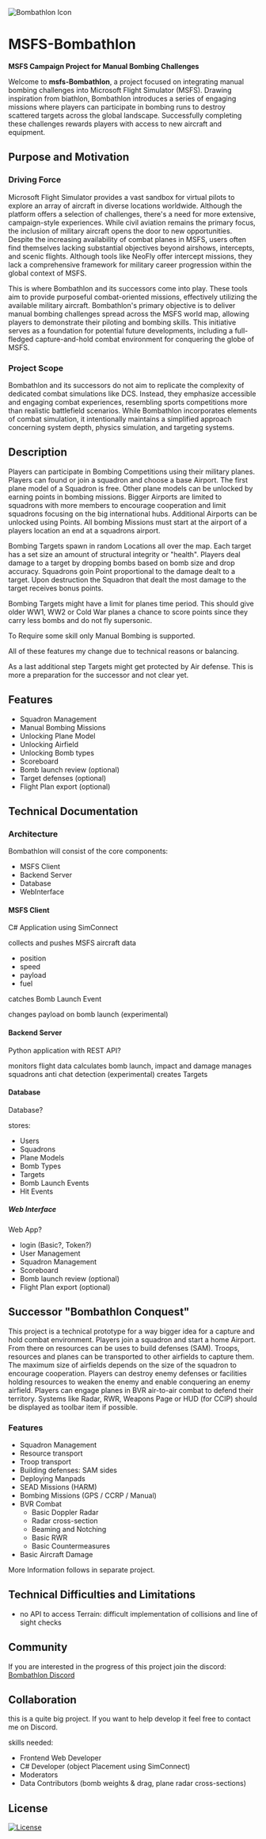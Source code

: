 ![Bombathlon Icon](./icon/Bombatlon_text.png)

# MSFS-Bombathlon

**MSFS Campaign Project for Manual Bombing Challenges**

Welcome to **msfs-Bombathlon**, a project focused on integrating manual bombing challenges into Microsoft Flight Simulator (MSFS). 
Drawing inspiration from biathlon, Bombathlon introduces a series of engaging missions where players can participate in bombing runs to destroy scattered targets across the global landscape. 
Successfully completing these challenges rewards players with access to new aircraft and equipment.

## Purpose and Motivation

### Driving Force

Microsoft Flight Simulator provides a vast sandbox for virtual pilots to explore an array of aircraft in diverse locations worldwide. Although the platform offers a selection of challenges, there's a need for more extensive, campaign-style experiences.
While civil aviation remains the primary focus, the inclusion of military aircraft opens the door to new opportunities.
Despite the increasing availability of combat planes in MSFS, users often find themselves lacking substantial objectives beyond airshows, intercepts, and scenic flights. 
Although tools like NeoFly offer intercept missions, they lack a comprehensive framework for military career progression within the global context of MSFS.  

This is where Bombathlon and its successors come into play. These tools aim to provide purposeful combat-oriented missions, effectively utilizing the available military aircraft. 
Bombathlon's primary objective is to deliver manual bombing challenges spread across the MSFS world map, allowing players to demonstrate their piloting and bombing skills. 
This initiative serves as a foundation for potential future developments, including a full-fledged capture-and-hold combat environment for conquering the globe of MSFS.

### Project Scope

Bombathlon and its successors do not aim to replicate the complexity of dedicated combat simulations like DCS. 
Instead, they emphasize accessible and engaging combat experiences, resembling sports competitions more than realistic battlefield scenarios.
While Bombathlon incorporates elements of combat simulation, it intentionally maintains a simplified approach concerning system depth, physics simulation, and targeting systems. 

## Description

Players can participate in Bombing Competitions using their military planes.
Players can found or join a squadron and choose a base Airport. 
The first plane model of a Squadron is free. Other plane models can be unlocked by earning points in bombing missions.
Bigger Airports are limited to squadrons with more members to encourage cooperation and limit squadrons focusing on the big international hubs.
Additional Airports can be unlocked using Points.
All bombing Missions must start at the airport of a players location an end at a squadrons airport.  

Bombing Targets spawn in random Locations all over the map.
Each target has a set size an amount of structural integrity or "health".
Players deal damage to a target by dropping bombs based on bomb size and drop accuracy.
Squadrons goin Point proportional to the damage dealt to a target.
Upon destruction the Squadron that dealt the most damage to the target receives bonus points.  



Bombing Targets might have a limit for planes time period. This should give older WW1, WW2 or Cold War planes a chance to score points since they carry less bombs and do not fly supersonic.  

To Require some skill only Manual Bombing is supported.  

All of these features my change due to technical reasons or balancing.  

As a last additional step Targets might get protected by Air defense. This is more a preparation for the successor and not clear yet.  

## Features
- Squadron Management
- Manual Bombing Missions
- Unlocking Plane Model
- Unlocking Airfield
- Unlocking Bomb types
- Scoreboard
- Bomb launch review (optional)
- Target defenses (optional)
- Flight Plan export (optional)



## Technical Documentation

### Architecture

Bombathlon will consist of the core components:
- MSFS Client
- Backend Server
- Database
- WebInterface

#### MSFS Client

C# Application using SimConnect

collects and pushes MSFS aircraft data
- position
- speed
- payload
- fuel

catches Bomb Launch Event

changes payload on bomb launch (experimental)

#### Backend Server

Python application with REST API?

monitors flight data
calculates bomb launch, impact and damage
manages squadrons
anti chat detection (experimental)
creates Targets

#### Database

Database?

stores:
- Users
- Squadrons
- Plane Models
- Bomb Types
- Targets
- Bomb Launch Events
- Hit Events


##### Web Interface

Web App?
- login (Basic?, Token?)
- User Management
- Squadron Management
- Scoreboard
- Bomb launch review (optional)
- Flight Plan export (optional)


## Successor "Bombathlon Conquest"

This project is a technical prototype for a way bigger idea for a capture and hold combat environment.
Players join a squadron and start a home Airport.
From there on resources can be uses to build defenses (SAM).
Troops, resources and planes can be transported to other airfields to capture them.
The maximum size of airfields depends on the size of the squadron to encourage cooperation.
Players can destroy enemy defenses or facilities holding resources to weaken the enemy and enable conquering an enemy airfield.
Players can engage planes in BVR air-to-air combat to defend their territory.
Systems like Radar, RWR, Weapons Page or HUD (for CCIP) should be displayed as toolbar item if possible.

### Features
- Squadron Management
- Resource transport
- Troop transport
- Building defenses: SAM sides
- Deploying Manpads
- SEAD Missions (HARM)
- Bombing Missions (GPS / CCRP / Manual)
- BVR Combat 
  - Basic Doppler Radar
  - Radar cross-section
  - Beaming and Notching
  - Basic RWR
  - Basic Countermeasures
- Basic Aircraft Damage


More Information follows in separate project.




## Technical Difficulties and Limitations

- no API to access Terrain: difficult implementation of collisions and line of sight checks


## Community

If you are interested in the progress of this project join the discord: [Bombathlon Discord](https://discord.gg/Q8cQ5nhC)



## Collaboration

this is a quite big project. If you want to help develop it feel free to contact me on Discord.

skills needed:
- Frontend Web Developer
- C# Developer (object Placement using SimConnect)
- Moderators
- Data Contributors (bomb weights & drag, plane radar cross-sections)


## License
[![License](https://img.shields.io/badge/License-Apache%202.0-blue.svg)](https://opensource.org/licenses/Apache-2.0)
